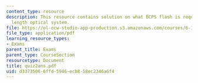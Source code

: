 ```yaml
---
content_type: resource
description: This resource contains solution on what BCPS flash is required and focal
  length optical system.
file: https://ol-ocw-studio-app-production.s3.amazonaws.com/courses/6-163-strobe-project-laboratory-fall-2005/d33735066ffd5946ecb858ec2346a6f4_quiz2ans.pdf
file_type: application/pdf
learning_resource_types:
- Exams
parent_title: Exams
parent_type: CourseSection
resourcetype: Document
title: quiz2ans.pdf
uid: d3373506-6ffd-5946-ecb8-58ec2346a6f4
---
```

